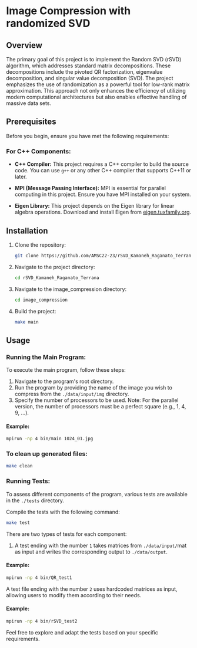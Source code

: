 # Image Compression with randomized SVD


## Overview

The primary goal of this project is to implement the Random SVD (rSVD) algorithm, which addresses standard matrix decompositions. These decompositions include the pivoted QR factorization, eigenvalue decomposition, and singular value decomposition (SVD).
The project emphasizes the use of randomization as a powerful tool for low-rank matrix approximation. This approach not only enhances the efficiency of utilizing modern computational architectures but also enables effective handling of massive data sets.


## Prerequisites

Before you begin, ensure you have met the following requirements:

### For C++ Components:

- **C++ Compiler:** This project requires a C++ compiler to build the source code. You can use `g++` or any other C++ compiler that supports C++11 or later.

- **MPI (Message Passing Interface):** MPI is essential for parallel computing in this project. Ensure you have MPI installed on your system.

- **Eigen Library:** This project depends on the Eigen library for linear algebra operations. Download and install Eigen from [eigen.tuxfamily.org](https://eigen.tuxfamily.org/dox/GettingStarted.html).


## Installation

1. Clone the repository:

    ```bash
    git clone https://github.com/AMSC22-23/rSVD_Kamaneh_Raganato_Terrana.git
    ```

2. Navigate to the project directory:

    ```bash
    cd rSVD_Kamaneh_Raganato_Terrana
    ```

3. Navigate to the image_compression directory:

    ```bash
    cd image_compression
    ```


5. Build the project:

    ```bash
    make main
    ```


## Usage

### Running the Main Program:

To execute the main program, follow these steps:
1. Navigate to the program's root directory.
2. Run the program by providing the name of the image you wish to compress from the `./data/input/img` directory.
3. Specify the number of processors to be used.
Note: For the parallel version, the number of processors must be a perfect square (e.g., 1, 4, 9, ...).


#### Example: 

```bash
mpirun -np 4 bin/main 1024_01.jpg
```


### To clean up generated files:

```bash
make clean
```

### Running Tests:

To assess different components of the program, various tests are available in the  `./tests` directory. 

Compile the tests with the following command:

```bash
make test
```

There are two types of tests for each component:

1. A test ending with the number `1` takes matrices from `./data/input/`mat as input and writes the corresponding output to `./data/output`.

#### Example:

```bash
mpirun -np 4 bin/QR_test1
```

A test file ending with the number `2` uses hardcoded matrices as input, allowing users to modify them according to their needs.

#### Example:

```bash
mpirun -np 4 bin/rSVD_test2 
```

Feel free to explore and adapt the tests based on your specific requirements.
